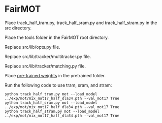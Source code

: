 # FairMOT

Place track_half_tram.py, track_half_sram.py and track_half_stram.py in the src directory.

Place the tools folder in the FairMOT root directory.

Replace src/lib/opts.py file.

Replace src/lib/tracker/multitracker.py file.

Replace src/lib/tracker/matching.py file.

Place [pre-trained weights](https://pan.baidu.com/s/1KvSzIbMeYQ4LWKxAUFMylw?pwd=7712) in the pretrained folder.

Run the following code to use tram, sram, and stram:

```
python track_half_tram.py mot --load_model ../exp/mot/mix_mot17_half_dla34.pth --val_mot17 True
python track_half_sram.py mot --load_model ../exp/mot/mix_mot17_half_dla34.pth --val_mot17 True
python track_half_stram.py mot --load_model ../exp/mot/mix_mot17_half_dla34.pth --val_mot17 True
```
